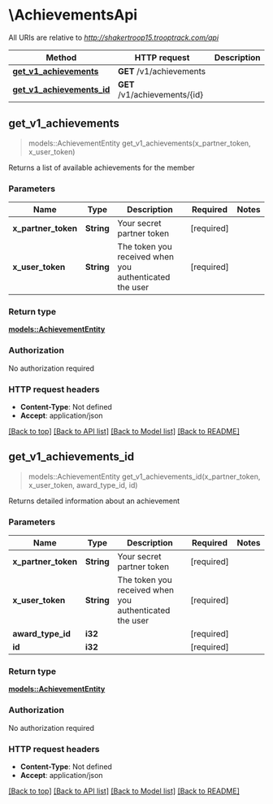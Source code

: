 # \AchievementsApi

All URIs are relative to *http://shakertroop15.trooptrack.com/api*

Method | HTTP request | Description
------------- | ------------- | -------------
[**get_v1_achievements**](AchievementsApi.md#get_v1_achievements) | **GET** /v1/achievements | 
[**get_v1_achievements_id**](AchievementsApi.md#get_v1_achievements_id) | **GET** /v1/achievements/{id} | 



## get_v1_achievements

> models::AchievementEntity get_v1_achievements(x_partner_token, x_user_token)


Returns a list of available achievements for the member

### Parameters


Name | Type | Description  | Required | Notes
------------- | ------------- | ------------- | ------------- | -------------
**x_partner_token** | **String** | Your secret partner token | [required] |
**x_user_token** | **String** | The token you received when you authenticated the user | [required] |

### Return type

[**models::AchievementEntity**](AchievementEntity.md)

### Authorization

No authorization required

### HTTP request headers

- **Content-Type**: Not defined
- **Accept**: application/json

[[Back to top]](#) [[Back to API list]](../README.md#documentation-for-api-endpoints) [[Back to Model list]](../README.md#documentation-for-models) [[Back to README]](../README.md)


## get_v1_achievements_id

> models::AchievementEntity get_v1_achievements_id(x_partner_token, x_user_token, award_type_id, id)


Returns detailed information about an achievement

### Parameters


Name | Type | Description  | Required | Notes
------------- | ------------- | ------------- | ------------- | -------------
**x_partner_token** | **String** | Your secret partner token | [required] |
**x_user_token** | **String** | The token you received when you authenticated the user | [required] |
**award_type_id** | **i32** |  | [required] |
**id** | **i32** |  | [required] |

### Return type

[**models::AchievementEntity**](AchievementEntity.md)

### Authorization

No authorization required

### HTTP request headers

- **Content-Type**: Not defined
- **Accept**: application/json

[[Back to top]](#) [[Back to API list]](../README.md#documentation-for-api-endpoints) [[Back to Model list]](../README.md#documentation-for-models) [[Back to README]](../README.md)

